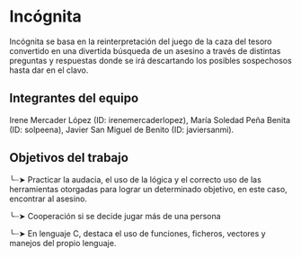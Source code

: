 # Incógnita

Incógnita se basa en la reinterpretación del juego de la caza del tesoro convertido en una divertida búsqueda de un asesino a través de distintas preguntas y respuestas donde se irá descartando los posibles sospechosos hasta dar en el clavo.

## Integrantes del equipo

Irene Mercader López (ID: irenemercaderlopez), María Soledad Peña Benita (ID: solpeena), Javier San Miguel de Benito (ID: javiersanmi).

## Objetivos del trabajo

╰┈➤ Practicar la audacia, el uso de la lógica y el correcto uso de las herramientas otorgadas para lograr un determinado objetivo, en este caso, encontrar al asesino.

╰┈➤ Cooperación si se decide jugar más de una persona

╰┈➤ En lenguaje C, destaca el uso de funciones, ficheros, vectores y manejos del propio lenguaje.
